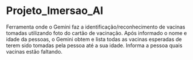# Projeto_Imersao_AI

Ferramenta onde o Gemini faz a identificação/reconhecimento de vacinas tomadas utilizando foto do cartão de vacinação.
Após informado o nome e idade da pessoas, o Gemini obtem e lista todas as vacinas esperadas de terem sido tomadas pela pessoa até a sua idade.
Informa a pessoa quais vacinas estão faltando.
